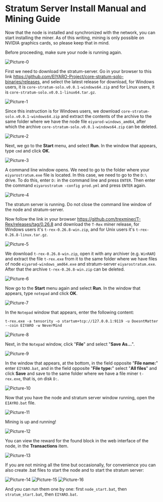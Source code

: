 # Stratum Server Install Manual and Mining Guide

Now that the node is installed and synchronized with the network, you can start installing the miner. As of this writing, mining is only possible on NVIDIA graphics cards, so please keep that in mind.

Before proceeding, make sure your node is running again.

![Picture-0](images/PICTURE-0.png)

First we need to download the stratum-server. Go in your browser to this link https://github.com/EIYARO-Project/core-stratum-solo-binaries/releases, and select the latest release for download, for Windows users, it is `core-stratum-solo.v0.0.1-windows64.zip` and for Linux users, it is `core-stratum-solo.v0.0.1-linux64.tar.gz`.

![Picture-1](images/PICTURE-1.png)

Since this instruction is for Windows users, we download `core-stratum-solo.v0.0.1-windows64.zip` and extract the contents of the archive to the same folder where we have the node file `eiyarod-windows_amd64`, after which the archive `core-stratum-solo.v0.0.1-windows64.zip` can be deleted.

![Picture-2](images/PICTURE-2.png)

Next, we go to the **Start** menu, and select **Run**. In the window that appears, type `cmd` and click **OK**.

![Picture-3](images/PICTURE-3.png)

A command line window opens. We need to go to the folder where your `eiyarostratum.exe` file is located. In this case, we need to go to the `D:\` drive. To do this, enter `D:` in the command line and press `ENTER`. Then enter the command `eiyarostratum -config prod.yml` and press `ENTER` again.

![Picture-4](images/PICTURE-4.png)

The stratum server is running. Do not close the command line window of the node and stratum-server.

Now follow the link in your browser https://github.com/trexminer/T-Rex/releases/tag/0.26.8 and download the `T-Rex` miner release, for Windows users it's `t-rex-0.26.8-win.zip`, and for Unix users it's `t-rex-0.26.8-linux.tar.gz`.

![Picture-5](images/PICTURE-5.png)

We download `t-rex-0.26.8-win.zip`, open it with any archiver (e.g. `WinRAR`) and extract the file `t-rex.exe` from it to the same folder where we have files of node `eiyarod-windows_amd64.exe` and stratum-server `eiyarostratum.exe`. After that the archive `t-rex-0.26.8-win.zip` can be deleted.

![Picture-6](images/PICTURE-6.png)

Now go to the **Start** menu again and select **Run**. In the window that appears, type `notepad` and click **OK**.

![Picture-7](images/PICTURE-7.png)

In the `Notepad` window that appears, enter the following content:
```
t-rex.exe -a tensority -o startum+tcp://127.0.0.1:9119 -u DoesntMatter --coin EIYARO -w NeverMind
```

![Picture-8](images/PICTURE-8.png)

Next, in the `Notepad` window, click "**File**" and select "**Save As...**".

![Picture-9](images/PICTURE-9.png)

In the window that appears, at the bottom, in the field opposite "**File name:**" enter `EIYARO.bat`, and in the field opposite "**File type:**" select "**All files**" and click **Save** and save to the same folder where we have a file miner `t-rex.exe`, that is, on disk `D:`.

![Picture-10](images/PICTURE-10.png)

Now that you have the node and stratum server window running, open the `EIAYRO.bat` file.

![Picture-11](images/PICTURE-11.png)

Mining is up and running!

![Picture-12](images/PICTURE-12.png)

You can view the reward for the found block in the web interface of the node, in the **Transactions** item.

![Picture-13](images/PICTURE-13.png)

If you are not mining all the time but occasionally, for convenience you can also create .bat files to start the node and to start the stratum server:

![Picture-14](images/PICTURE-14.png)
![Picture-15](images/PICTURE-15.png)
![Picture-16](images/PICTURE-16.png)

And you can run them one by one: first `node_start.bat`, then `stratum_start.bat`, then `EIYARO.bat`.